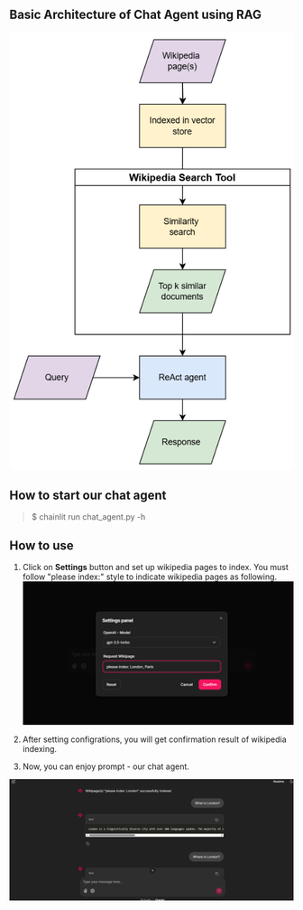 ## Basic Architecture of Chat Agent using RAG
![Architecture](readme/archi.png)

## How to start our chat agent
> $ chainlit run chat_agent.py -h

## How to use

1. Click on **Settings** button and set up wikipedia pages to index.
You must follow "please index:" style to indicate wikipedia pages as following.
![Settings](readme/index.png)

2. After setting configrations, you will get confirmation result of wikipedia indexing.

3. Now, you can enjoy prompt - our chat agent.

![Prompt](readme/screen.png)